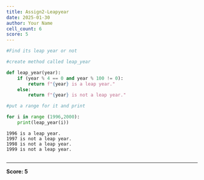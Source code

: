 ```yaml
---
title: Assign2-Leapyear
date: 2025-01-30
author: Your Name
cell_count: 6
score: 5
---
```


```python
#Find its leap year or not
```


```python
#create method called leap_year
```


```python
def leap_year(year):
    if (year % 4 == 0 and year % 100 != 0):
        return f"{year} is a leap year."
    else:
        return f"{year} is not a leap year."
```


```python
#put a range for it and print
```


```python
for i in range (1996,2000):
    print(leap_year(i))
```

    1996 is a leap year.
    1997 is not a leap year.
    1998 is not a leap year.
    1999 is not a leap year.



```python

```


---
**Score: 5**
